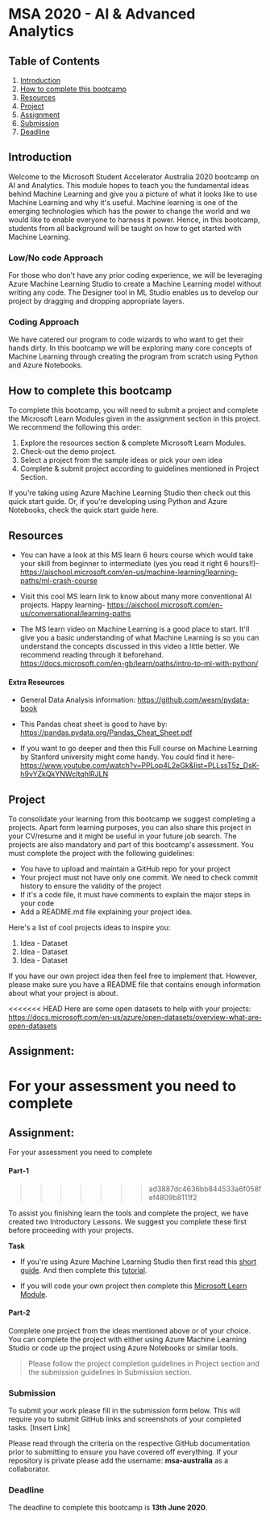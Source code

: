 # MSA 2020 - AI & Advanced Analytics

## Table of Contents

1. [Introduction](https://github.com/AUMSA/2020-MSA-content/tree/master/AI%20%26%20Advanced%20Analytics#introduction)
2. [How to complete this bootcamp](https://github.com/AUMSA/2020-MSA-content/tree/master/AI%20%26%20Advanced%20Analytics#how-to-complete-this-bootcamp)
3. [Resources](https://github.com/AUMSA/2020-MSA-content/tree/master/AI%20%26%20Advanced%20Analytics#resources)
4. [Project](https://github.com/AUMSA/2020-MSA-content/tree/master/AI%20%26%20Advanced%20Analytics#resources)
5. [Assignment](https://github.com/AUMSA/2020-MSA-content/tree/master/AI%20%26%20Advanced%20Analytics#assignment)
6. [Submission](https://github.com/AUMSA/2020-MSA-content/tree/master/AI%20%26%20Advanced%20Analytics#submission)
7. [Deadline](https://github.com/AUMSA/2020-MSA-content/tree/master/AI%20%26%20Advanced%20Analytics#deadline)

## Introduction

Welcome to the Microsoft Student Accelerator Australia 2020 bootcamp on AI and Analytics. This module hopes
to teach you the fundamental ideas behind Machine Learning and give you a picture of what it looks like to use Machine Learning and why it's useful. Machine learning is one of the emerging technologies which has the power to change the world and we would like to enable everyone to harness it power. Hence, in this bootcamp, students from all background will be taught on how to get started with Machine Learning.

### Low/No code Approach

For those who don't have any prior coding experience, we will be leveraging Azure Machine Learning Studio to
create a Machine Learning model without writing any code. The Designer tool in ML Studio enables us to
develop our project by dragging and dropping appropriate layers.

### Coding Approach

We have catered our program to code wizards to who want to get their hands dirty. In this bootcamp we will be
exploring many core concepts of Machine Learning through creating the program from scratch using Python and
Azure Notebooks.

## How to complete this bootcamp

To complete this bootcamp, you will need to submit a project and complete the Microsoft Learn Modules given in the
assignment section in this project. We recommend the following this order:

1. Explore the resources section & complete Microsoft Learn Modules.
2. Check-out the demo project.
3. Select a project from the sample ideas or pick your own idea
4. Complete & submit project according to guidelines mentioned in Project Section.

If you're taking using Azure Machine Learning Studio then check out this quick start guide.
Or, if you're developing using Python and Azure Notebooks, check the quick start guide here.

## Resources

- You can have a look at this MS learn 6 hours course which would take your skill from beginner to intermediate (yes you read it right 6 hours!!)-
  https://aischool.microsoft.com/en-us/machine-learning/learning-paths/ml-crash-course

- Visit this cool MS learn link to know about many more conventional AI projects. Happy learning-
  https://aischool.microsoft.com/en-us/conversational/learning-paths

- The MS learn video on Machine Learning is a good place to start. It'll give you a basic understanding of what Machine Learning is so you can understand the concepts discussed in this video a little better. We recommend reading through it beforehand. https://docs.microsoft.com/en-gb/learn/paths/intro-to-ml-with-python/

#### Extra Resources

- General Data Analysis information: https://github.com/wesm/pydata-book
- This Pandas cheat sheet is good to have by: https://pandas.pydata.org/Pandas_Cheat_Sheet.pdf

- If you want to go deeper and then this Full course on Machine Learning by Stanford university might come handy. You could find it here-
  https://www.youtube.com/watch?v=PPLop4L2eGk&list=PLLssT5z_DsK-h9vYZkQkYNWcItqhlRJLN

## Project

To consolidate your learning from this bootcamp we suggest completing a projects. Apart form learning purposes,
you can also share this project in your CV/resume and it might be useful in your future job search.
The projects are also mandatory and part of this bootcamp's assessment. You must complete the project with the following guidelines:

- You have to upload and maintain a GitHub repo for your project
- Your project must not have only one commit. We need to check commit history to ensure the validity of the project
- If it's a code file, it must have comments to explain the major steps in your code
- Add a README.md file explaining your project idea.

Here's a list of cool projects ideas to inspire you:

1. Idea - Dataset
2. Idea - Dataset
3. Idea - Dataset

If you have our own project idea then feel free to implement that. However, please make sure you have a README file that contains enough information about what your project is about.

<<<<<<< HEAD
Here are some open datasets to help with your projects: https://docs.microsoft.com/en-us/azure/open-datasets/overview-what-are-open-datasets

## Assignment: 
For your assessment you need to complete 
=======
## Assignment:

For your assessment you need to complete

#### Part-1
>>>>>>> ad3887dc4636bb844533a6f058fef4809b8111f2

To assist you finishing learn the tools and complete the project, we have created two Introductory Lessons. We
suggest you complete these first before proceeding with your projects.

**Task**

- If you're using Azure Machine Learning Studio then first read this [short guide](https://docs.microsoft.com/en-us/azure/machine-learning/studio/what-is-ml-studio). And then complete this [tutorial](https://docs.microsoft.com/en-us/azure/machine-learning/studio/create-experiment).

- If you will code your own project then complete this [Microsoft Learn Module](https://docs.microsoft.com/en-gb/learn/paths/intro-to-ml-with-python/).

#### Part-2

Complete one project from the ideas mentioned above or of your choice. You can complete the project with either using Azure Machine Learning Studio or code up the project using Azure Notebooks or similar tools.

> Please follow the project completion guidelines in Project section and the submission guidelines in Submission section.

### Submission

To submit your work please fill in the submission form below. This will require you to submit GitHub links and screenshots of your completed tasks.
[Insert Link]

Please read through the criteria on the respective GitHub documentation prior to submitting to ensure you have covered off everything. If your repository is private please add the username: **msa-australia** as a collaborator.

### Deadline

The deadline to complete this bootcamp is **13th June 2020**.
